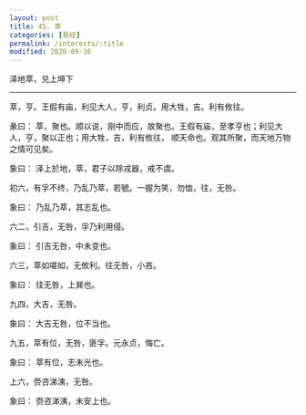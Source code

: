 ```yaml
---
layout: post
title: 45. 萃
categories: [易经]
permalink: /interests/:title
modified: 2020-09-16
---
```


泽地萃，兑上坤下

---

萃，亨。王假有庙，利见大人，亨，利贞。用大牲，吉。利有攸往。

彖曰： 萃，聚也。顺以说，刚中而应，故聚也。王假有庙，至孝亨也；利见大人，亨，聚以正也；用大牲，吉，利有攸往，
顺天命也。观其所聚，而天地万物之情可见矣。

象曰： 泽上於地，萃，君子以除戎器，戒不虞。

初六，有孚不终，乃乱乃萃，若號。一握为笑，勿恤，往，无咎。

象曰： 乃乱乃萃，其志乱也。

六二，引吉，无咎，孚乃利用侵。

象曰： 引吉无咎，中未变也。

六三，萃如嗟如，无攸利。往无咎，小吝。

象曰： 往无咎，上巽也。

九四，大吉，无咎。

象曰： 大吉无咎，位不当也。

九五，萃有位，无咎，匪孚。元永贞，悔亡。

象曰： 萃有位，志未光也。

上六，赍咨涕洟，无咎。

象曰： 赍咨涕洟，未安上也。
